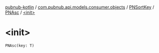 [pubnub-kotlin](../../../index.md) / [com.pubnub.api.models.consumer.objects](../../index.md) / [PNSortKey](../index.md) / [PNAsc](index.md) / [&lt;init&gt;](./-init-.md)

# &lt;init&gt;

`PNAsc(key: T)`